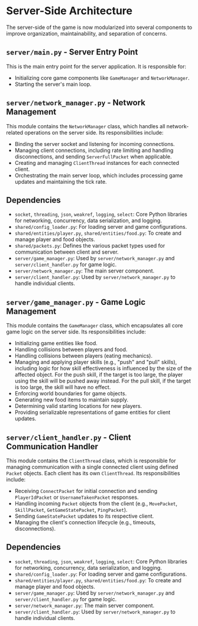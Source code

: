 # Server-Side Architecture

The server-side of the game is now modularized into several components to improve organization, maintainability, and separation of concerns.

## `server/main.py` - Server Entry Point

This is the main entry point for the server application. It is responsible for:
*   Initializing core game components like `GameManager` and `NetworkManager`.
*   Starting the server's main loop.

## `server/network_manager.py` - Network Management

This module contains the `NetworkManager` class, which handles all network-related operations on the server side. Its responsibilities include:
*   Binding the server socket and listening for incoming connections.
*   Managing client connections, including rate limiting and handling disconnections, and sending `ServerFullPacket` when applicable.
*   Creating and managing `ClientThread` instances for each connected client.
*   Orchestrating the main server loop, which includes processing game updates and maintaining the tick rate.

## Dependencies

*   `socket`, `threading`, `json`, `weakref`, `logging`, `select`: Core Python libraries for networking, concurrency, data serialization, and logging.
*   `shared/config_loader.py`: For loading server and game configurations.
*   `shared/entities/player.py`, `shared/entities/food.py`: To create and manage player and food objects.
*   `shared/packets.py`: Defines the various packet types used for communication between client and server.
*   `server/game_manager.py`: Used by `server/network_manager.py` and `server/client_handler.py` for game logic.
*   `server/network_manager.py`: The main server component.
*   `server/client_handler.py`: Used by `server/network_manager.py` to handle individual clients.


## `server/game_manager.py` - Game Logic Management

This module contains the `GameManager` class, which encapsulates all core game logic on the server side. Its responsibilities include:
*   Initializing game entities like food.
*   Handling collisions between players and food.
*   Handling collisions between players (eating mechanics).
*   Managing and applying player skills (e.g., "push" and "pull" skills), including logic for how skill effectiveness is influenced by the size of the affected object. For the push skill, if the target is too large, the player using the skill will be pushed away instead. For the pull skill, if the target is too large, the skill will have no effect.
*   Enforcing world boundaries for game objects.
*   Generating new food items to maintain supply.
*   Determining valid starting locations for new players.
*   Providing serializable representations of game entities for client updates.

## `server/client_handler.py` - Client Communication Handler

This module contains the `ClientThread` class, which is responsible for managing communication with a single connected client using defined `Packet` objects. Each client has its own `ClientThread`. Its responsibilities include:
*   Receiving `ConnectPacket` for initial connection and sending `PlayerIdPacket` or `UsernameTakenPacket` responses.
*   Handling incoming `Packet` objects from the client (e.g., `MovePacket`, `SkillPacket`, `GetGameStatePacket`, `PingPacket`).
*   Sending `GameStatePacket` updates to its respective client.
*   Managing the client's connection lifecycle (e.g., timeouts, disconnections).

## Dependencies

*   `socket`, `threading`, `json`, `weakref`, `logging`, `select`: Core Python libraries for networking, concurrency, data serialization, and logging.
*   `shared/config_loader.py`: For loading server and game configurations.
*   `shared/entities/player.py`, `shared/entities/food.py`: To create and manage player and food objects.
*   `server/game_manager.py`: Used by `server/network_manager.py` and `server/client_handler.py` for game logic.
*   `server/network_manager.py`: The main server component.
*   `server/client_handler.py`: Used by `server/network_manager.py` to handle individual clients.

